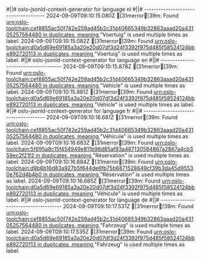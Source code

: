 #||# oslo-jsonld-context-generator for language nl
#||# -------------------------------------
2024-09-09T09:10:15.080Z [31merror[39m: Found [urn:oslo-toolchain:cef8855ac50f742e259ad45b2c31d40665349b32863aaad20a43105257564480 in duplicates, meaning ](all-vrachtwagenParkeren-ap.jsonld#L0)"Voertuig" is used multiple times as label.
2024-09-09T09:10:15.082Z [31merror[39m: Found [urn:oslo-toolchain:d0a5d69e69185a3a20e20d07df3d24f3392f975d485f58524124bbe892720113 in duplicates, meaning ](all-vrachtwagenParkeren-ap.jsonld#L0)"Voertuig" is used multiple times as label.
#||# oslo-jsonld-context-generator for language en
#||# -------------------------------------
2024-09-09T09:10:15.878Z [31merror[39m: Found [urn:oslo-toolchain:cef8855ac50f742e259ad45b2c31d40665349b32863aaad20a43105257564480 in duplicates, meaning ](all-vrachtwagenParkeren-ap.jsonld#L0)"Vehicle" is used multiple times as label.
2024-09-09T09:10:15.881Z [31merror[39m: Found [urn:oslo-toolchain:d0a5d69e69185a3a20e20d07df3d24f3392f975d485f58524124bbe892720113 in duplicates, meaning ](all-vrachtwagenParkeren-ap.jsonld#L0)"Vehicle" is used multiple times as label.
#||# oslo-jsonld-context-generator for language fr
#||# -------------------------------------
2024-09-09T09:10:16.681Z [31merror[39m: Found [urn:oslo-toolchain:cef8855ac50f742e259ad45b2c31d40665349b32863aaad20a43105257564480 in duplicates, meaning ](all-vrachtwagenParkeren-ap.jsonld#L0)"Véhicule" is used multiple times as label.
2024-09-09T09:10:16.683Z [31merror[39m: Found [urn:oslo-toolchain:5f695a8c15f454949e811b98d85af93a487130584867a2867a4cb359ec2f21f2 in duplicates, meaning ](all-vrachtwagenParkeren-ap.jsonld#L0)"Réservation" is used multiple times as label.
2024-09-09T09:10:16.684Z [31merror[39m: Found [urn:oslo-toolchain:d9b6b16d83a927b5f644de6fb75b6871528649cf39b3da45d95530e762d4b4b0 in duplicates, meaning ](all-vrachtwagenParkeren-ap.jsonld#L0)"Réservation" is used multiple times as label.
2024-09-09T09:10:16.685Z [31merror[39m: Found [urn:oslo-toolchain:d0a5d69e69185a3a20e20d07df3d24f3392f975d485f58524124bbe892720113 in duplicates, meaning ](all-vrachtwagenParkeren-ap.jsonld#L0)"Véhicule" is used multiple times as label.
#||# oslo-jsonld-context-generator for language de
#||# -------------------------------------
2024-09-09T09:10:17.531Z [31merror[39m: Found [urn:oslo-toolchain:cef8855ac50f742e259ad45b2c31d40665349b32863aaad20a43105257564480 in duplicates, meaning ](all-vrachtwagenParkeren-ap.jsonld#L0)"Fahrzeug" is used multiple times as label.
2024-09-09T09:10:17.535Z [31merror[39m: Found [urn:oslo-toolchain:d0a5d69e69185a3a20e20d07df3d24f3392f975d485f58524124bbe892720113 in duplicates, meaning ](all-vrachtwagenParkeren-ap.jsonld#L0)"Fahrzeug" is used multiple times as label.
